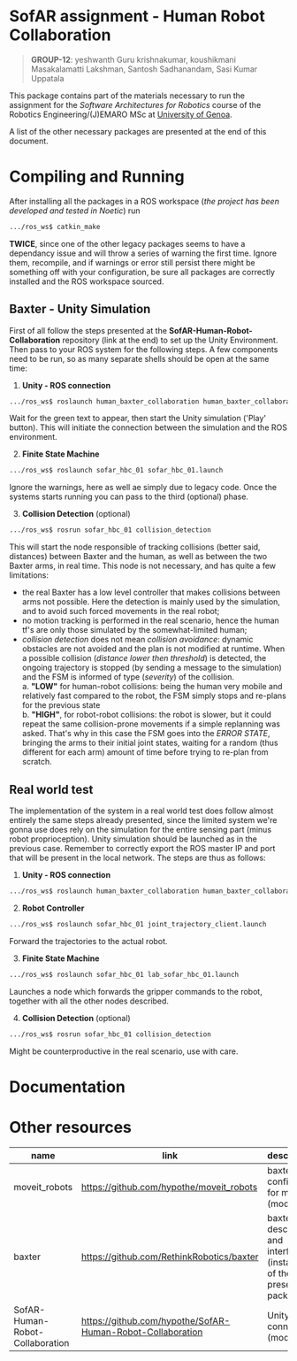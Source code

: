 # SofAR assignment - Human Robot Collaboration

> **GROUP-12**: yeshwanth Guru krishnakumar, koushikmani Masakalamatti Lakshman, Santosh Sadhanandam, Sasi Kumar Uppatala 

This package contains part of the materials necessary to run the assignment for the *Software Architectures for Robotics* course of the Robotics Engineering/(J)EMARO MSc at [University of Genoa](https://courses.unige.it/10635).

A list of the other necessary packages are presented at the end of this document.

# Compiling and Running

After installing all the packages in a ROS workspace (*the project has been developed and tested in Noetic*) run
```bash
.../ros_ws$ catkin_make
```
**TWICE**, since one of the other legacy packages seems to have a dependancy issue and will throw a series of warning the first time. Ignore them, recompile, and if warnings or error still persist there might be something off with your configuration, be sure all packages are correctly installed and the ROS workspace sourced.

## Baxter - Unity Simulation

First of all follow the steps presented at the **SofAR-Human-Robot-Collaboration** repository (link at the end) to set up the Unity Environment. Then pass to your ROS system for the following steps.
A few components need to be run, so as many separate shells should be open at the same time:

1. **Unity - ROS connection**
```bash
.../ros_ws$ roslaunch human_baxter_collaboration human_baxter_collaboration.launch
```
Wait for the green text to appear, then start the Unity simulation ('Play' button).
This will initiate the connection between the simulation and the ROS environment.

2. **Finite State Machine**
```bash
.../ros_ws$ roslaunch sofar_hbc_01 sofar_hbc_01.launch
```
Ignore the warnings, here as well ae simply due to legacy code. Once the systems starts running you can pass to the third (optional) phase.

3. **Collision Detection** (optional)
```bash
.../ros_ws$ rosrun sofar_hbc_01 collision_detection
```
This will start the node responsible of tracking collisions (better said, distances) between Baxter and the human, as well as between the two Baxter arms, in real time.
This node is not necessary, and has quite a few limitations:
- the real Baxter has a low level controller that makes collisions between arms not possible. Here the detection is mainly used by the simulation, and to avoid such forced movements in the real robot;
- no motion tracking is performed in the real scenario, hence the human tf's are only those simulated by the somewhat-limited human;
- _collision detection_ does not mean _collision avoidance_: dynamic obstacles are not avoided and the plan is not modified at runtime. When a possible collision (_distance lower then threshold_) is detected, the ongoing trajectory is stopped (by sending a message to the simulation) and the FSM is informed of type (*severity*) of the collision.  
a. **"LOW"** for human-robot collisions: being the human very mobile and relatively fast compared to the robot, the FSM simply stops and re-plans for the previous state  
b. **"HIGH"**, for robot-robot collisions: the robot is slower, but it could repeat the same collision-prone movements if a simple replanning was asked. That's why in this case the FSM goes into the *ERROR STATE*, bringing the arms to their initial joint states, waiting for a random (thus different for each arm) amount of time before trying to re-plan from scratch.

## Real world test

The implementation of the system in a real world test does follow almost entirely the same steps already presented, since the limited system we're gonna use does rely on the simulation for the entire sensing part (minus robot proprioception).
Unity simulation should be launched as in the previous case. Remember to correctly export the ROS master IP and port that will be present in the local network.
The steps are thus as follows:

1. **Unity - ROS connection**
```bash
.../ros_ws$ roslaunch human_baxter_collaboration human_baxter_collaboration.launch
```

2. **Robot Controller**
```bash
.../ros_ws$ roslaunch sofar_hbc_01 joint_trajectory_client.launch
```
Forward the trajectories to the actual robot.

3. **Finite State Machine**
```bash
.../ros_ws$ roslaunch sofar_hbc_01 lab_sofar_hbc_01.launch
```
Launches a node which forwards the gripper commands to the robot, together with all the other nodes described.

4. **Collision Detection** (optional)
```bash
.../ros_ws$ rosrun sofar_hbc_01 collision_detection
```
Might be counterproductive in the real scenario, use with care.

# Documentation



# Other resources

| name          | link                                       | description                                  |
| ---- 				    	| ---- 									                             | -----				                                    |
| moveit_robots | https://github.com/hypothe/moveit_robots   | baxter config files for moveit (modified)    |
| baxter        | https://github.com/RethinkRobotics/baxter  | baxter description and interfaces (install all of the presented packages) |
| SofAR-Human-Robot-Collaboration | https://github.com/hypothe/SofAR-Human-Robot-Collaboration  | Unity connection (modified) |


